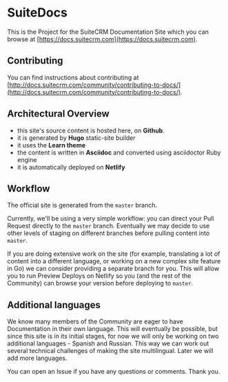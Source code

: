 # SuiteDocs

This is the Project for the SuiteCRM Documentation Site which you can browse at [https://docs.suitecrm.com](https://docs.suitecrm.com).

## Contributing

You can find instructions about contributing at [http://docs.suitecrm.com/community/contributing-to-docs/](http://docs.suitecrm.com/community/contributing-to-docs/).

## Architectural Overview

- this site's source content is hosted here, on **Github**.
- it is generated by **Hugo** static-site builder
- it uses the **Learn theme**
- the content is written in **Asciidoc** and converted using asciidoctor Ruby engine
- it is automatically deployed on **Netlify**

## Workflow

The official site is generated from the `master` branch.

Currently, we'll be using a very simple workflow: you can direct your Pull Request directly to the `master` branch. 
Eventually we may decide to use other levels of staging on different branches before pulling content into `master`.

If you are doing extensive work on the site (for example, translating a lot of content into a different language, 
or working on a new complex site feature in Go) we can consider providing a separate branch for you. 
This will allow you to run Preview Deploys on Netlify so you (and the rest of the Community) can browse your version 
before deploying to `master`.

## Additional languages

We know many members of the Community are eager to have Documentation in their own language. This will eventually 
be possible, but since this site is in its initial stages, for now we will only be working on two additional
languages - Spanish and Russian. This way we can work out several technical challenges of making the site multilingual. 
Later we will add more languages. 

You can open an Issue if you have any questions or comments. Thank you.
